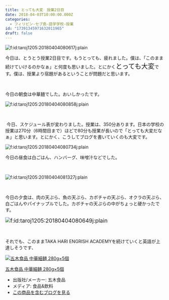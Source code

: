 ```yaml
---
title: とっても大変　授業2日目
date: 2018-04-03T10:00:00.000Z
categories:
  - フィリピン-セブ島-語学学校-授業
id: "17391345971632011965"
draft: false
---
```

<p><img class="hatena-fotolife" title="f:id:taroj1205:20180404080617j:plain" src="https://cdn-ak.f.st-hatena.com/images/fotolife/t/taroj1205/20180404/20180404080617.jpg" alt="f:id:taroj1205:20180404080617j:plain" /></p>
<p>今日は、とうとう授業2日目です。もうとっても、疲れました。僕は、「このまま続けていけるのかなぁ」と何度も思いました。とにかく<span style="font-size: 150%;">とっても大変</span>です。僕は、授業より宿題があるということが問題だと思います。</p>
<p> </p>
<p>今日の朝食は中華麺でした。おいしかったです。</p>
<p><img class="hatena-fotolife" title="f:id:taroj1205:20180404080858j:plain" src="https://cdn-ak.f.st-hatena.com/images/fotolife/t/taroj1205/20180404/20180404080858.jpg" alt="f:id:taroj1205:20180404080858j:plain" /></p>
<p> </p>
<p> 今日、スケジュール表が変わりました。授業は、350分あります。日本の学校の授業は270分（6時間目まで）ほどで80分も授業が長いので「とっても大変だなぁ」と思います。とにかく、こうしてブログを書いていくのも大変です。</p>
<p><img class="hatena-fotolife" title="f:id:taroj1205:20180404080734j:plain" src="https://cdn-ak.f.st-hatena.com/images/fotolife/t/taroj1205/20180404/20180404080734.jpg" alt="f:id:taroj1205:20180404080734j:plain" /></p>
<p>今日の昼食は白ごはん、ハンバーグ、味噌汁などでした。</p>
<p> </p>
<p><img class="hatena-fotolife" title="f:id:taroj1205:20180404081327j:plain" src="https://cdn-ak.f.st-hatena.com/images/fotolife/t/taroj1205/20180404/20180404081327.jpg" alt="f:id:taroj1205:20180404081327j:plain" /></p>
<p> </p>
<p>今日の夕食は、肉の天ぷら、魚の天ぷら、カボチャの天ぷら、オクラの天ぷら、白ごはんやパイナップルでした。カボチャの天ぷらの中がちょっと硬かったです。</p>
<p><img class="hatena-fotolife" style="font-size: 13pt;" title="f:id:taroj1205:20180404080649j:plain" src="https://cdn-ak.f.st-hatena.com/images/fotolife/t/taroj1205/20180404/20180404080649.jpg" alt="f:id:taroj1205:20180404080649j:plain" /></p>
<p> </p>
<p>それでも、このままTAKA HARI ENGRISH ACADEMYを続けていくと英語が上達しそうです、</p>
<div class="freezed">
<div class="hatena-asin-detail"><a href="http://www.amazon.co.jp/exec/obidos/ASIN/B00XKNPPD6/taroj1205-hatena-22/"><img class="hatena-asin-detail-image" title="五木食品 中華細麺 280g×5個" src="https://images-fe.ssl-images-amazon.com/images/I/61WO8RlOPOL._SL160_.jpg" alt="五木食品 中華細麺 280g×5個" /></a>
<div class="hatena-asin-detail-info">
<p class="hatena-asin-detail-title"><a href="http://www.amazon.co.jp/exec/obidos/ASIN/B00XKNPPD6/taroj1205-hatena-22/">五木食品 中華細麺 280g×5個</a></p>
<ul>
<li><span class="hatena-asin-detail-label">出版社/メーカー:</span> 五木食品</li>
<li><span class="hatena-asin-detail-label">メディア:</span> 食品&amp;飲料</li>
<li><a href="http://d.hatena.ne.jp/asin/B00XKNPPD6/taroj1205-hatena-22" target="_blank">この商品を含むブログを見る</a></li>
</ul>
</div>
<div class="hatena-asin-detail-foot"> </div>
</div>
</div>
<p> </p>
